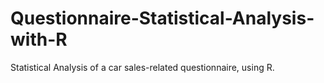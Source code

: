 # Questionnaire-Statistical-Analysis-with-R
Statistical Analysis of a car sales-related questionnaire, using R.
